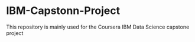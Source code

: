 # IBM-Capstonn-Project
This repository is mainly used for the Coursera IBM Data Science capstone project
